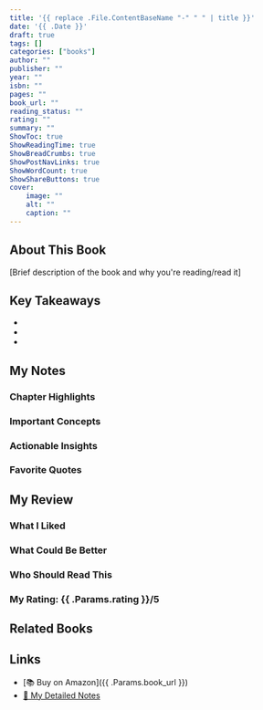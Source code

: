 ```yaml
---
title: '{{ replace .File.ContentBaseName "-" " " | title }}'
date: '{{ .Date }}'
draft: true
tags: []
categories: ["books"]
author: ""
publisher: ""
year: ""
isbn: ""
pages: ""
book_url: ""
reading_status: ""
rating: ""
summary: ""
ShowToc: true
ShowReadingTime: true
ShowBreadCrumbs: true
ShowPostNavLinks: true
ShowWordCount: true
ShowShareButtons: true
cover:
    image: ""
    alt: ""
    caption: ""
---
```


## About This Book

[Brief description of the book and why you're reading/read it]

## Key Takeaways

- 
- 
- 

## My Notes

### Chapter Highlights

### Important Concepts

### Actionable Insights

### Favorite Quotes

> 

## My Review

### What I Liked

### What Could Be Better

### Who Should Read This

### My Rating: {{ .Params.rating }}/5

## Related Books

## Links

- [📚 Buy on Amazon]({{ .Params.book_url }})
- [📝 My Detailed Notes](#)